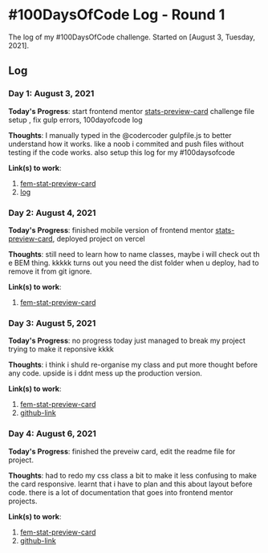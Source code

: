 # #100DaysOfCode Log - Round 1 

The log of my #100DaysOfCode challenge. Started on [August 3, Tuesday, 2021].

## Log

<!-- ### R1D1  -->

### Day 1: August 3, 2021

**Today's Progress**: start frontend mentor [stats-preview-card](https://www.frontendmentor.io/challenges/stats-preview-card-component-8JqbgoU62) challenge file setup , fix gulp errors, 100dayofcode log

**Thoughts**: I manually typed in the @codercoder gulpfile.js to better understand how it works. like a noob i commited and push files without testing if the code works. also setup this log for my #100daysofcode

**Link(s) to work**:
1. [fem-stat-preview-card](https://github.com/ZibusisoConrad/fem-stats-preview-card)
2. [log](https://github.com/ZibusisoConrad/100-days-of-code)

### Day 2: August 4, 2021

**Today's Progress**: finished mobile version of frontend mentor [stats-preview-card](https://www.frontendmentor.io/challenges/stats-preview-card-component-8JqbgoU62), deployed project on vercel

**Thoughts**: still need to learn how to name classes, maybe i will check out th e BEM thing. kkkkk turns out you need the dist folder when u deploy, had to remove it from git ignore.

**Link(s) to work**:
1. [fem-stat-preview-card](https://fem-stats-preview-card-delta.vercel.app/)

### Day 3: August 5, 2021

**Today's Progress**: no progress today just managed to break my project trying to make it reponsive kkkk

**Thoughts**: i think i shuld re-organise my class and put more thought before any code. upside is i ddnt mess up the production version.

**Link(s) to work**:
1. [fem-stat-preview-card](https://fem-stats-preview-card-delta.vercel.app/)
2. [github-link](https://github.com/ZibusisoConrad/fem-stats-preview-card)

### Day 4: August 6, 2021

**Today's Progress**: finished the preveiw card, edit the readme file for project.

**Thoughts**: had to redo my css class a bit to make it less confusing to make the card responsive. learnt that i have to plan and this about layout before code. there is a lot of documentation that goes into frontend mentor projects.

**Link(s) to work**:
1. [fem-stat-preview-card](https://fem-stats-preview-card-delta.vercel.app/)
2. [github-link](https://github.com/ZibusisoConrad/fem-stats-preview-card)

<!-- ### Day 0: February 30, 2016 (Example 2)
##### (delete me or comment me out)

**Today's Progress**: Fixed CSS, worked on canvas functionality for the app.

**Thoughts**: I really struggled with CSS, but, overall, I feel like I am slowly getting better at it. Canvas is still new for me, but I managed to figure out some basic functionality.

**Link(s) to work**: [Calculator App](http://www.example.com) -->
